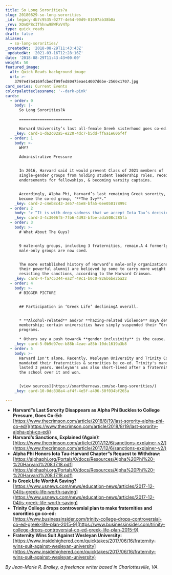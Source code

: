 ```yaml
---
title: So Long Sororities?a
slug: 20180829-so-long-sororities
_id: legacy-4b7c9535-0277-4e54-90d9-81697ab38b0a
_rev: XOnQP8cIThhnw9BWFxV4Tp
type: quick_reads
draft: false
aliases:
  - so-long-sororities/
_createdAt: '2018-08-29T11:43:43Z'
_updatedAt: '2021-03-16T12:28:16Z'
date: '2018-08-29T11:43:43+00:00'
weight: 50
featured_image:
  alt: Quick Reads background image
  url: >-
    3797e4764169fcbedf99fed80475eae14007d6be-2560x1707.jpg
card_series: Current Events
colorpaletteclassname: '--dark-pink'
cards:
  - order: 0
    body: |-
      So Long Sororities?A

      =======================

      Harvard University’s last all-female Greek sisterhood goes co-ed.
    _key: card-1-d62c02a5-e220-4dc7-b5dd-ff6a1e606f4f
  - order: 1
    body: >-
      WHY?  

      Administrative Pressure


      In 2016, Harvard said it would prevent Class of 2021 members of
      single-gender groups from holding student leadership roles, receiving
      endorsements for fellowships, & becoming varsity captains.


      Accordingly, Alpha Phi, Harvard’s last remaining Greek sorority, has
      become the co-ed group, ‘**The Ivy**.”
    _key: card-2-c4eb8c43-3e57-45e8-bfa5-6ee05017899c
  - order: 2
    body: "> “It is with deep sadness that we accept Iota Tau’s decision to cease activities. New sanctions put in place by Harvard University placed our members in an untenable conflict a\x13 to choose between their supportive, empowering women-only space and external scholastic and leadership opportunities.”  \n  \n  \n  \nRenee Zainer, Alpha Phi International President and Chairman of the International Executive Board"
    _key: card-3-4c3006f5-7fb6-4d93-bfbe-ada508c285fa
  - order: 3
    body: >-
      # What About The Guys?


      9 male-only groups, including 3 fraternities, remain.A 4 formerly
      male-only groups are now coed.


      The more established history of Harvard’s male-only organizations (and
      their powerful alumni) are believed by some to carry more weight inA
      resisting the sanctions, according to the Harvard Crimson.
    _key: card-4-fa7c5344-ea2f-49c1-b0c0-826b6be2ba22
  - order: 4
    body: >-
      # BIGGER PICTURE


      ## Participation in ‘Greek Life’ decliningA overall.


      * **Alcohol-related** and/or **hazing-related violence** mayA deter
      membership; certain universities have simply suspended their “Greek Life”
      programs.

      * Others say a push towardA **gender inclusivity** is the cause.
    _key: card-5-0b9d97ee-b88b-4eae-a85b-10dc1619a3b8
  - order: 5
    body: >-
      Harvard isn't alone. Recently, Wesleyan University and Trinity College
      mandated their fraternities & sororities be co-ed. Trinity's mandate
      lasted 3 years. Wesleyan's was also short-lived after a fraternity sued
      the school over it and won.


      [view sources](https://smarthernews.com/so-long-sororities/)
    _key: card-10-0dc838a4-af4f-4e5f-a496-50f034bf265a

---
```

* **Harvard”s Last Sorority Disappears as Alpha Phi Buckles to College Pressure, Goes Co-Ed:**  
[https://www.thecrimson.com/article/2018/8/19/last-sorority-alpha-phi-co-ed/](https://www.thecrimson.com/article/2018/8/19/last-sorority-alpha-phi-co-ed/)
* **Harvard’s Sanctions, Explained (Again):**  
[https://www.thecrimson.com/article/2017/12/6/sanctions-explainer-v2/](https://www.thecrimson.com/article/2017/12/6/sanctions-explainer-v2/)
* **Alpha Phi Honors Iota Tau-Harvard Chapter”s Request to Withdraw:**  
[https://alphaphi.org/Portals/0/docs/Resources/Alpha%20Phi%20-%20Harvard%208.17.18.pdf](https://alphaphi.org/Portals/0/docs/Resources/Alpha%20Phi%20-%20Harvard%208.17.18.pdf)
* **Is Greek Life WorthA Saving?**  
[https://www.usnews.com/news/education-news/articles/2017-12-04/is-greek-life-worth-saving](https://www.usnews.com/news/education-news/articles/2017-12-04/is-greek-life-worth-saving)
* **Trinity College drops controversial plan to make fraternities and sororities go co-ed:**  
[https://www.businessinsider.com/trinity-college-drops-controversial-co-ed-greek-life-plan-2015-9](https://www.businessinsider.com/trinity-college-drops-controversial-co-ed-greek-life-plan-2015-9)
* **Fraternity Wins Suit Against Wesleyan University:**  
[https://www.insidehighered.com/quicktakes/2017/06/16/fraternity-wins-suit-against-wesleyan-university](https://www.insidehighered.com/quicktakes/2017/06/16/fraternity-wins-suit-against-wesleyan-university)

_By Jean-Marie R. Bralley, a freelance writer based in Charlottesville, VA._